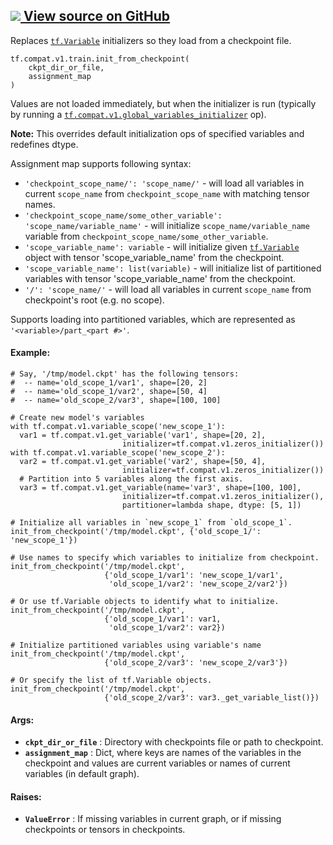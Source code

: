 [ ![](https://tensorflow.google.cn/images/GitHub-Mark-32px.png) View source on
GitHub
](https://github.com/tensorflow/tensorflow/blob/r2.0/tensorflow/python/training/checkpoint_utils.py#L203-L291)  
---  
  
Replaces
[`tf.Variable`](https://tensorflow.google.cn/api_docs/python/tf/Variable)
initializers so they load from a checkpoint file.

    
    
    tf.compat.v1.train.init_from_checkpoint(
        ckpt_dir_or_file,
        assignment_map
    )
    

Values are not loaded immediately, but when the initializer is run (typically
by running a
[`tf.compat.v1.global_variables_initializer`](https://tensorflow.google.cn/api_docs/python/tf/compat/v1/global_variables_initializer)
op).

**Note:** This overrides default initialization ops of specified variables and
redefines dtype.

Assignment map supports following syntax:

  * `'checkpoint_scope_name/': 'scope_name/'` \- will load all variables in current `scope_name` from `checkpoint_scope_name` with matching tensor names.
  * `'checkpoint_scope_name/some_other_variable': 'scope_name/variable_name'` \- will initialize `scope_name/variable_name` variable from `checkpoint_scope_name/some_other_variable`.
  * `'scope_variable_name': variable` \- will initialize given [`tf.Variable`](https://tensorflow.google.cn/api_docs/python/tf/Variable) object with tensor 'scope_variable_name' from the checkpoint.
  * `'scope_variable_name': list(variable)` \- will initialize list of partitioned variables with tensor 'scope_variable_name' from the checkpoint.
  * `'/': 'scope_name/'` \- will load all variables in current `scope_name` from checkpoint's root (e.g. no scope).

Supports loading into partitioned variables, which are represented as
`'<variable>/part_<part #>'`.

#### Example:

    
    
    # Say, '/tmp/model.ckpt' has the following tensors:
    #  -- name='old_scope_1/var1', shape=[20, 2]
    #  -- name='old_scope_1/var2', shape=[50, 4]
    #  -- name='old_scope_2/var3', shape=[100, 100]
    
    # Create new model's variables
    with tf.compat.v1.variable_scope('new_scope_1'):
      var1 = tf.compat.v1.get_variable('var1', shape=[20, 2],
                             initializer=tf.compat.v1.zeros_initializer())
    with tf.compat.v1.variable_scope('new_scope_2'):
      var2 = tf.compat.v1.get_variable('var2', shape=[50, 4],
                             initializer=tf.compat.v1.zeros_initializer())
      # Partition into 5 variables along the first axis.
      var3 = tf.compat.v1.get_variable(name='var3', shape=[100, 100],
                             initializer=tf.compat.v1.zeros_initializer(),
                             partitioner=lambda shape, dtype: [5, 1])
    
    # Initialize all variables in `new_scope_1` from `old_scope_1`.
    init_from_checkpoint('/tmp/model.ckpt', {'old_scope_1/': 'new_scope_1'})
    
    # Use names to specify which variables to initialize from checkpoint.
    init_from_checkpoint('/tmp/model.ckpt',
                         {'old_scope_1/var1': 'new_scope_1/var1',
                          'old_scope_1/var2': 'new_scope_2/var2'})
    
    # Or use tf.Variable objects to identify what to initialize.
    init_from_checkpoint('/tmp/model.ckpt',
                         {'old_scope_1/var1': var1,
                          'old_scope_1/var2': var2})
    
    # Initialize partitioned variables using variable's name
    init_from_checkpoint('/tmp/model.ckpt',
                         {'old_scope_2/var3': 'new_scope_2/var3'})
    
    # Or specify the list of tf.Variable objects.
    init_from_checkpoint('/tmp/model.ckpt',
                         {'old_scope_2/var3': var3._get_variable_list()})
    
    

#### Args:

  * **`ckpt_dir_or_file`** : Directory with checkpoints file or path to checkpoint.
  * **`assignment_map`** : Dict, where keys are names of the variables in the checkpoint and values are current variables or names of current variables (in default graph).

#### Raises:

  * **`ValueError`** : If missing variables in current graph, or if missing checkpoints or tensors in checkpoints.

